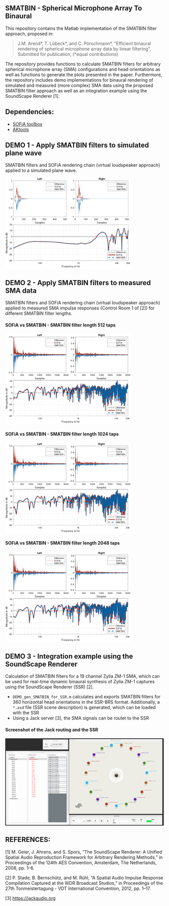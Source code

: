 ## SMATBIN - Spherical Microphone Array To Binaural
This repository contains the Matlab implementation of the SMATBIN filter approach, proposed in:  
> J.M. Arend\*, T. Lübeck\*, and C. Pörschmann\*, "Efficient binaural rendering of spherical microphone array data by linear filtering", Submitted for publication, (\*equal contributions)

The repository provides functions to calculate SMATBIN filters for arbitrary spherical microphone array (SMA) configurations and head orientations as well as functions to generate the plots presented in the paper. Furthermore, the repository includes demo implementations for binaural rendering of simulated and measured (more complex) SMA data using the proposed SMATBIN filter approach as well as an integration example using the SoundScape Renderer [1].

## Dependencies:
* [SOFiA toolbox](https://github.com/AudioGroupCologne/SOFiA)
* [AKtools](https://www.ak.tu-berlin.de/menue/publications/open_research_tools/aktools/)

## DEMO 1 - Apply SMATBIN filters to simulated plane wave
SMATBIN filters and SOFiA rendering chain (virtual loudspeaker approach) applied to a simulated plane wave.

<img src="src/.doc/Simulated_pw_smatbin_2048.png" alt="Overview" width="400"/>

## DEMO 2 - Apply SMATBIN filters to measured SMA data
SMATBIN filters and SOFiA rendering chain (virtual loudspeaker approach) applied to measured SMA impulse responses (Control Room 1 of [2]) for different SMATBIN filter lengths. 

#### SOFiA vs SMATBIN - SMATBIN filter length 512 taps
<img src="src/.doc/Measured_sma_smatbin_512.png" alt="Overview" width="400"/>

#### SOFiA vs SMATBIN - SMATBIN filter length 1024 taps
<img src="src/.doc/Measured_sma_smatbin_1024.png" alt="Overview" width="400"/>

#### SOFiA vs SMATBIN - SMATBIN filter length 2048 taps
<img src="src/.doc/Measured_sma_smatbin_2048.png" alt="Overview" width="400"/>

## DEMO 3 - Integration example using the SoundScape Renderer
Calculation of SMATBIN filters for a 19 channel Zylia ZM-1 SMA, which can be used for real-time dynamic binaural synthesis of Zylia ZM-1 captures using the SoundScape Renderer (SSR) [2].

* `DEMO_gen_SMATBIN_for_SSR.m` calculates and exports SMATBIN filters for 360 horizontal head orientations in the SSR-BRS format. Additionally, a `*.asd` file (SSR scene description) is generated, which can be loaded with the SSR
* Using a Jack server [3], the SMA signals can be routet to the SSR

#### Screenshot of the Jack routing and the SSR
<img src="src/.doc/Smatbin_zylia_filters_SSR_screenshot.png" alt="Overview" width="650"/>

## REFERENCES:
[1] M. Geier, J. Ahrens, and S. Spors, “The SoundScape Renderer: A Unified Spatial Audio Reproduction Framework for Arbitrary Rendering Methods,” in Proceedings of the 124th AES Convention, Amsterdam, The Netherlands, 2008, pp. 1–6.

[2] P. Stade, B. Bernschütz, and M. Rühl, “A Spatial Audio Impulse Response Compilation Captured at the WDR Broadcast Studios,” in Proceedings of the 27th Tonmeistertagung - VDT International Convention, 2012, pp. 1–17.

[3] https://jackaudio.org
